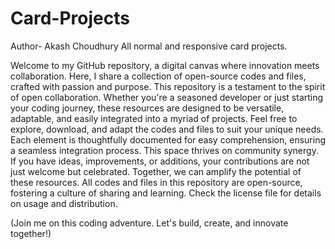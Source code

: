 # Card-Projects
Author- Akash Choudhury
All normal and responsive card projects. 


Welcome to my GitHub repository, a digital canvas where innovation meets collaboration. Here, I share a collection of open-source codes and files, crafted with passion and purpose. This repository is a testament to the spirit of open collaboration. Whether you're a seasoned developer or just starting your coding journey, these resources are designed to be versatile, adaptable, and easily integrated into a myriad of projects. Feel free to explore, download, and adapt the codes and files to suit your unique needs. Each element is thoughtfully documented for easy comprehension, ensuring a seamless integration process. This space thrives on community synergy. If you have ideas, improvements, or additions, your contributions are not just welcome but celebrated. Together, we can amplify the potential of these resources. All codes and files in this repository are open-source, fostering a culture of sharing and learning. Check the license file for details on usage and distribution.

(Join me on this coding adventure. Let's build, create, and innovate together!)
